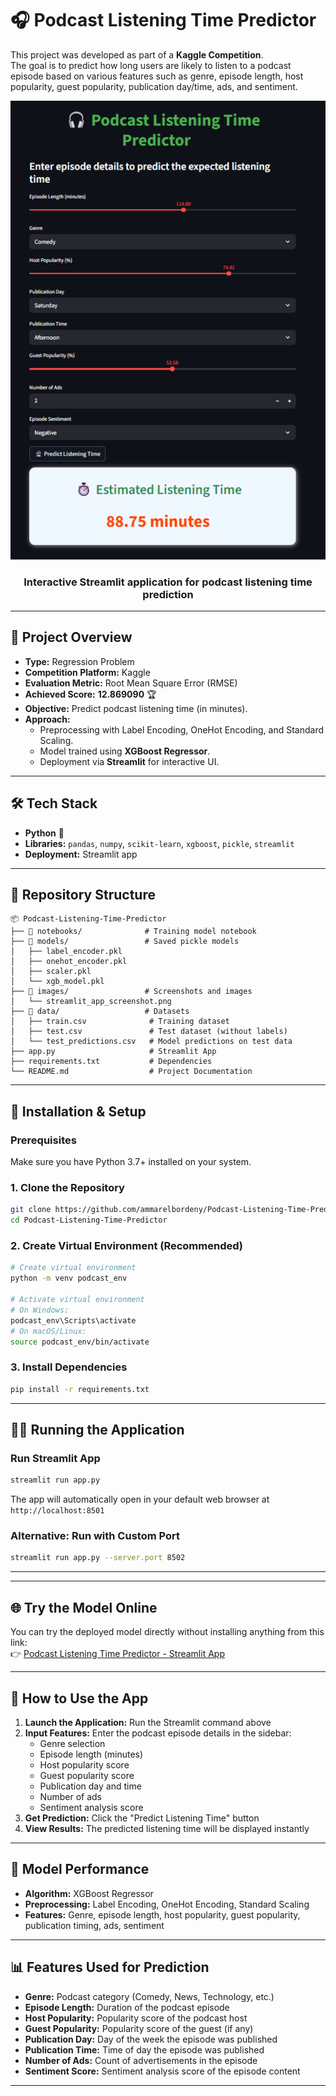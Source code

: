 # 🎧 Podcast Listening Time Predictor  
This project was developed as part of a **Kaggle Competition**.  
The goal is to predict how long users are likely to listen to a podcast episode based on various features such as genre, episode length, host popularity, guest popularity, publication day/time, ads, and sentiment.  

<p align="center">
  <img src="https://github.com/ammarelbordeny/Podcast-Listening-Time-Predictor-/blob/main/images/Screenshot%202025-09-15%20015054.png" alt="Streamlit App Screenshot" width="600"/>
</p>

<h3 align="center">
  Interactive Streamlit application for podcast listening time prediction
</h3>


---
## 🚀 Project Overview  
- **Type:** Regression Problem  
- **Competition Platform:** Kaggle  
- **Evaluation Metric:** Root Mean Square Error (RMSE)
- **Achieved Score:** **12.869090** 🏆
- **Objective:** Predict podcast listening time (in minutes).  
- **Approach:**  
  - Preprocessing with Label Encoding, OneHot Encoding, and Standard Scaling.  
  - Model trained using **XGBoost Regressor**.  
  - Deployment via **Streamlit** for interactive UI.  
---
## 🛠️ Tech Stack  
- **Python** 🐍  
- **Libraries:** `pandas`, `numpy`, `scikit-learn`, `xgboost`, `pickle`, `streamlit`  
- **Deployment:** Streamlit app  
---
## 📂 Repository Structure  
```text
📦 Podcast-Listening-Time-Predictor
├── 📁 notebooks/              # Training model notebook
├── 📁 models/                 # Saved pickle models
│   ├── label_encoder.pkl
│   ├── onehot_encoder.pkl
│   ├── scaler.pkl
│   └── xgb_model.pkl
├── 📁 images/                 # Screenshots and images
│   └── streamlit_app_screenshot.png
├── 📁 data/                   # Datasets
│   ├── train.csv              # Training dataset
│   ├── test.csv               # Test dataset (without labels)
│   └── test_predictions.csv   # Model predictions on test data
├── app.py                     # Streamlit App
├── requirements.txt           # Dependencies
└── README.md                  # Project Documentation

```

---
## 🔧 Installation & Setup

### Prerequisites
Make sure you have Python 3.7+ installed on your system.

### 1. Clone the Repository
```bash
git clone https://github.com/ammarelbordeny/Podcast-Listening-Time-Predictor.git
cd Podcast-Listening-Time-Predictor
```

### 2. Create Virtual Environment (Recommended)
```bash
# Create virtual environment
python -m venv podcast_env

# Activate virtual environment
# On Windows:
podcast_env\Scripts\activate
# On macOS/Linux:
source podcast_env/bin/activate
```

### 3. Install Dependencies
```bash
pip install -r requirements.txt
```

---
## 🏃‍♂️ Running the Application

### Run Streamlit App
```bash
streamlit run app.py
```

The app will automatically open in your default web browser at `http://localhost:8501`

### Alternative: Run with Custom Port
```bash
streamlit run app.py --server.port 8502
```

---

---
## 🌐 Try the Model Online  

You can try the deployed model directly without installing anything from this link:  
👉 [Podcast Listening Time Predictor - Streamlit App](https://hdgmf3appbx3sckkquayqvh.streamlit.app/)  

---

## 🎯 How to Use the App

1. **Launch the Application:** Run the Streamlit command above
2. **Input Features:** Enter the podcast episode details in the sidebar:
   - Genre selection
   - Episode length (minutes)
   - Host popularity score
   - Guest popularity score
   - Publication day and time
   - Number of ads
   - Sentiment analysis score
3. **Get Prediction:** Click the "Predict Listening Time" button
4. **View Results:** The predicted listening time will be displayed instantly

---
## 🧠 Model Performance
- **Algorithm:** XGBoost Regressor
- **Preprocessing:** Label Encoding, OneHot Encoding, Standard Scaling
- **Features:** Genre, episode length, host popularity, guest popularity, publication timing, ads, sentiment

---
## 📊 Features Used for Prediction
- **Genre:** Podcast category (Comedy, News, Technology, etc.)
- **Episode Length:** Duration of the podcast episode
- **Host Popularity:** Popularity score of the podcast host
- **Guest Popularity:** Popularity score of the guest (if any)
- **Publication Day:** Day of the week the episode was published
- **Publication Time:** Time of day the episode was published
- **Number of Ads:** Count of advertisements in the episode
- **Sentiment Score:** Sentiment analysis score of the episode content

---
